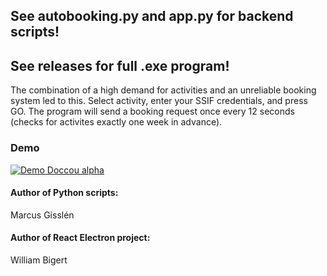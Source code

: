 ## See autobooking.py and app.py for backend scripts!

## See releases for full .exe program!

The combination of a high demand for activities and an unreliable booking system led to this. Select activity, enter your SSIF credentials, and press GO. The program will send a booking request once every 12 seconds (checks for activites exactly one week in advance). 

### Demo
[![Demo Doccou alpha](https://i.gyazo.com/b134f9e291151951236c498c9667a905.gif)](https://i.gyazo.com/b134f9e291151951236c498c9667a905.gif)

#### Author of Python scripts: 
Marcus Gisslén

#### Author of React Electron project: 
William Bigert
